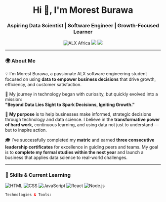 <h1 align="center">Hi 👋, I'm Morest Burawa</h1>
<h3 align="center">Aspiring Data Scientist | Software Engineer | Growth-Focused Learner</h3>

<p align="center">
  <img src="https://img.shields.io/badge/ALX%20Africa-Learner-blue" alt="ALX Africa" />
  <img src="https://img.shields.io/badge/Empowering-Business%20with%20Data-1f8b4c" />
  <img src="https://img.shields.io/badge/Driven%20by-Hardwork%20and%20Vision-orange" />
</p>

---

### 🌍 About Me

💡 I'm Morest Burawa, a passionate ALX software engineering student focused on using **data to empower business decisions** that drive growth, efficiency, and customer satisfaction.

🚀 My journey in technology began with curiosity, but quickly evolved into a mission:  
**"Beyond Data Lies Sight to Spark Decisions, Igniting Growth."**

🎯 **My purpose** is to help businesses make informed, strategic decisions through technology and data science. I believe in the **transformative power of hard work**, continuous learning, and using data not just to understand — but to inspire action.

🎓 I’ve successfully completed my **matric** and earned **three consecutive leadership certificates** for excellence in guiding peers and teams. My goal is to **complete my formal studies within the next year** and launch a business that applies data science to real-world challenges.

---

### 🧠 Skills & Current Learning

![HTML](https://img.shields.io/badge/-HTML-E34F26?style=flat-square&logo=html5&logoColor=white)
![CSS](https://img.shields.io/badge/-CSS-1572B6?style=flat-square&logo=css3&logoColor=white)
![JavaScript](https://img.shields.io/badge/-JavaScript-F7DF1E?style=flat-square&logo=javascript&logoColor=black)
![React](https://img.shields.io/badge/-React-61DAFB?style=flat-square&logo=react&logoColor=black)
![Node.js](https://img.shields.io/badge/-Node.js-339933?style=flat-square&logo=node.js&logoColor=white)

```html
Technologies & Tools:
